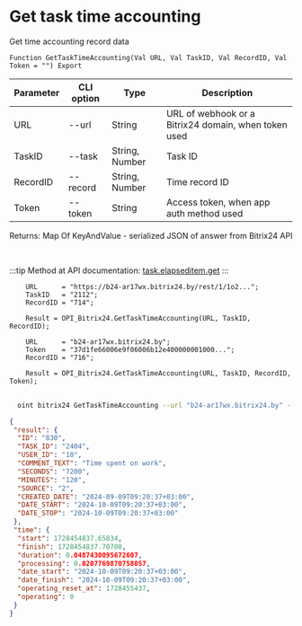 ﻿---
sidebar_position: 4
---

# Get task time accounting
 Get time accounting record data



`Function GetTaskTimeAccounting(Val URL, Val TaskID, Val RecordID, Val Token = "") Export`

  | Parameter | CLI option | Type | Description |
  |-|-|-|-|
  | URL | --url | String | URL of webhook or a Bitrix24 domain, when token used |
  | TaskID | --task | String, Number | Task ID |
  | RecordID | --record | String, Number | Time record ID |
  | Token | --token | String | Access token, when app auth method used |

  
  Returns:  Map Of KeyAndValue - serialized JSON of answer from Bitrix24 API

<br/>

:::tip
Method at API documentation: [task.elapseditem.get](https://dev.1c-bitrix.ru/rest_help/tasks/task/elapseditem/get.php)
:::
<br/>


```bsl title="Code example"
    URL      = "https://b24-ar17wx.bitrix24.by/rest/1/1o2...";
    TaskID   = "2112";
    RecordID = "714";

    Result = OPI_Bitrix24.GetTaskTimeAccounting(URL, TaskID, RecordID);

    URL      = "b24-ar17wx.bitrix24.by";
    Token    = "37d1fe66006e9f06006b12e400000001000...";
    RecordID = "716";

    Result = OPI_Bitrix24.GetTaskTimeAccounting(URL, TaskID, RecordID, Token);
```



```sh title="CLI command example"
    
  oint bitrix24 GetTaskTimeAccounting --url "b24-ar17wx.bitrix24.by" --task "1088" --record "308" --token "fe3fa966006e9f06006b12e400000001000..."

```

```json title="Result"
{
 "result": {
  "ID": "830",
  "TASK_ID": "2404",
  "USER_ID": "10",
  "COMMENT_TEXT": "Time spent on work",
  "SECONDS": "7200",
  "MINUTES": "120",
  "SOURCE": "2",
  "CREATED_DATE": "2024-09-09T09:20:37+03:00",
  "DATE_START": "2024-10-09T09:20:37+03:00",
  "DATE_STOP": "2024-10-09T09:20:37+03:00"
 },
 "time": {
  "start": 1728454837.65834,
  "finish": 1728454837.70708,
  "duration": 0.0487430095672607,
  "processing": 0.0207769870758057,
  "date_start": "2024-10-09T09:20:37+03:00",
  "date_finish": "2024-10-09T09:20:37+03:00",
  "operating_reset_at": 1728455437,
  "operating": 0
 }
}
```
